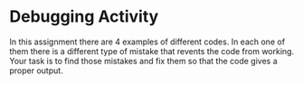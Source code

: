 # Debugging Activity
In this assignment there are 4 examples of different codes. In each one of them there is a different type of mistake that revents the code from working. Your task is to find those mistakes and fix them so that the code gives a proper output.  
